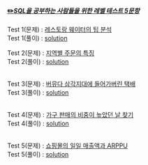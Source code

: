 #### [✏️*SQL을 공부하는 사람들을 위한 레벨 테스트 5문항*](https://datarian.io/blog/sql-camp-level-test)

Test 1(문제) : [레스토랑 웨이터의 팁 분석](https://solvesql.com/problems/tip-analysis/)  
Test 1(풀이) : [solution](https://github.com/teng-ny/DataAnalysis/blob/main/%EC%BF%BC%EB%A6%AC%EC%97%B0%EC%8A%B5/Test/%EB%A0%88%EC%8A%A4%ED%86%A0%EB%9E%91%20%EC%9B%A8%EC%9D%B4%ED%84%B0%EC%9D%98%20%ED%8C%81%20%EB%B6%84%EC%84%9D.sql)
<br>

Test 2(문제) : [지역별 주문의 특징](https://solvesql.com/problems/characteristics-of-orders/)  
Test 2(풀이) : [solution]()  
<br>

Test 3(문제) : [버뮤다 삼각지대에 들어가버린 택배](https://solvesql.com/problems/shipment-in-bermuda/)  
Test 3(풀이) : [solution]()  
<br>

Test 4(문제) : [가구 판매의 비중이 높았던 날 찾기](https://solvesql.com/problems/day-of-furniture/)  
Test 4(풀이) : [solution]()  
<br>

Test 5(문제) : [쇼핑몰의 일일 매출액과 ARPPU](https://solvesql.com/problems/daily-arppu/)  
Test 5(풀이) : [solution]()  
<br>
